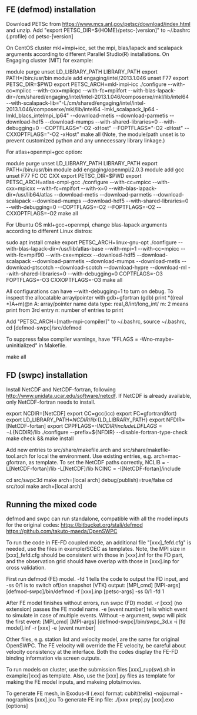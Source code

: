 ## FE (defmod) installation

Download PETSc from https://www.mcs.anl.gov/petsc/download/index.html and unzip.
Add "export PETSC_DIR=${HOME}/petsc-[version]" to ~/.bashrc (.profile)
cd petsc-[version]

On CentOS cluster mkl+impi+icc, set the mpi, blas/lapack and scalapack arguments according to different Parallel Studio(R) installations. On Engaging cluster (MIT) for example:

module purge
unset LD_LIBRARY_PATH LIBRARY_PATH
export PATH=/bin:/usr/bin
module add engaging/intel/2013.1.046
unset F77
export PETSC_DIR=$PWD
export PETSC_ARCH=mkl-impi-icc
./configure --with-cc=mpiicc --with-cxx=mpiicpc --with-fc=mpiifort --with-blas-lapack-dir=/cm/shared/engaging/intel/intel-2013.1.046/composerxe/mkl/lib/intel64 --with-scalapack-lib="-L/cm/shared/engaging/intel/intel-2013.1.046/composerxe/mkl/lib/intel64 -lmkl_scalapack_lp64 -lmkl_blacs_intelmpi_lp64" --download-metis --download-parmetis --download-hdf5 --download-mumps --with-shared-libraries=0 --with-debugging=0 --COPTFLAGS="-O2 -xHost" --FOPTFLAGS="-O2 -xHost" --CXXOPTFLAGS="-O2 -xHost"
make all
(Note, the module/path unset is to prevent customized python and any unnecessary library linkage.)

For atlas+openmpi+gcc option:

module purge
unset LD_LIBRARY_PATH LIBRARY_PATH
export PATH=/bin:/usr/bin
module add engaging/openmpi/2.0.3
module add gcc
unset F77 FC CC CXX
export PETSC_DIR=$PWD
export PETSC_ARCH=atlas-ompi-gcc
./configure  --with-cc=mpicc --with-cxx=mpicxx --with-fc=mpifort --with-x=0 --with-blas-lapack-dir=/usr/lib64/atlas  --download-metis --download-parmetis --download-scalapack --download-mumps --download-hdf5 --with-shared-libraries=0 --with-debugging=0 --COPTFLAGS=-O2 --FOPTFLAGS=-O2 --CXXOPTFLAGS=-O2
make all

For Ubuntu OS mkl+gcc+openmpi, change blas-lapack arguments according to different Linux distros:

sudo apt install cmake
export PETSC_ARCH=linux-gnu-opt
./configure --with-blas-lapack-dir=/usr/lib/atlas-base --with-mpi=1 --with-cc=mpicc --with-fc=mpif90 --with-cxx=mpicxx --download-hdf5 --download-scalapack --download-parmetis --download-mumps --download-metis --download-ptscotch --download-scotch --download-hypre --download-ml --with-shared-libraries=0 --with-debugging=0 COPTFLAGS=-O3 FOPTFLAGS=-O3 CXXOPTFLAGS=-O3
make all

All configurations can have --with-debugging=1 to turn on debug. To inspect the allocatable array/pointer with gdb+gfortran
(gdb) print *((real *)A+m)@n
A: array/pointer name
data type: real_8/int/long_int/
m: 2 means print from 3rd entry
n: number of entries to print

Add "PETSC_ARCH=[math-mpi-compiler]" to ~/.bashrc, source ~/.bashrc, cd [defmod-swpc]/src/defmod

To suppress false compiler warnings, have "FFLAGS = -Wno-maybe-uninitialized" in Makefile.

make all

## FD (swpc) installation

Install NetCDF and NetCDF-fortran, following http://www.unidata.ucar.edu/software/netcdf. If NetCDF is already available, only NetCDF-fortran needs to install.

export NCDIR=[NetCDF]
export CC=gcc(icc)
export FC=gfortran(ifort)
export LD_LIBRARY_PATH=${NCDIR}/lib:${LD_LIBRARY_PATH}
export NFDIR=[NetCDF-fortan]
export CPPFLAGS=-I${NCDIR}/include LDFLAGS=-L${NCDIR}/lib
./configure --prefix=${NFDIR} --disable-fortran-type-check
make check && make install

Add new entries to src/share/makefile.arch and src/share/makefile-tool.arch for local the environment. Use existing entries, e.g. arch=mac-gfortran, as template. To set the NetCDF paths correctly,
NCLIB   = -L[NetCDF-fortan]/lib -L[NetCDF]/lib
NCINC   = -I[NetCDF-fortan]/include

cd src/swpc3d
make arch=[local arch] debug(publish)=true/false
cd src/tool
make arch=[local arch]

## Running the mixed code

defmod and swpc can run standalone, compatible with all the model inputs for the original codes:
https://bitbucket.org/stali/defmod
https://github.com/takuto-maeda/OpenSWPC

To run the code in FE-FD coupled mode, an additional file "[xxx]_fefd.cfg" is needed, use the files in example/SCEC as templates. Note, the MPI size in [xxx]_fefd.cfg should be consistent with those in [xxx].inf for the FD part, and the observation grid should have overlap with those in [xxx].inp for cross validation.

First run defmod (FE) model. -fd 1 tells the code to output the FD input, and -ss 0/1 is to switch off/on snapshot (VTK) output:
[MPI_cmd] [MPI-args] [defmod-swpc]/bin/defmod -f [xxx].inp [petsc-args] -ss 0/1 -fd 1

After FE model finishes without errors, run swpc (FD) model. -r [xxx] (no extension) passes the FE model name. -e [event number] tells which event to simulate in case of multiple events. Without -e argument, swpc will pick the first event:
[MPI_cmd] [MPI-args] [defmod-swpc]/bin/swpc_3d.x -i [fd model].inf -r [xxx] -e [event number]

Other files, e.g. station list and velocity model, are the same for original OpenSWPC. The FE velocity will override the FE velocity, be careful about velocity consistency at the interface. Both the codes display the FE-FD binding information via screen outputs.

To run models on cluster, use the submission files [xxx]_rup(sw).sh in example/[xxx] as template. Also, use the [xxx].py files as template for making the FE model inputs, and makeing plots/movies.

To generate FE mesh, in Exodus-II (.exo) format:
cubit(trelis) -nojournal -nographics [xxx].jou
To generate FE inp file:
./[xxx prep].py [xxx].exo [options]
